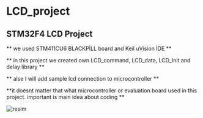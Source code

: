 #  LCD_project
## STM32F4 LCD Project

** we used STM411CU6 BLACKPİLL board and Keil uVision İDE **

** in this project we created own LCD_command, LCD_data, LCD_Init and  delay library **

** alse I will add sample lcd connection to microcontroller **

**it doesnt matter that what microcontroller or evaluation board  used in this project. important is main idea about coding **

![resim](https://user-images.githubusercontent.com/52701412/177102041-5894bb9b-817b-419a-a867-8990acc4595e.png)

